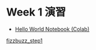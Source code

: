 # Week 1 演習

  - [Hello World Notebook (Colab)](https://colab.research.google.com/drive/1R2ksXW58Jm0dmLWhebU1r6gtRSWCsBnj?usp=sharing)

[fizzbuzz_step1](https://colab.research.google.com/drive/1nVnPuI5P8pvmUNTlgHco6pkqsIX6mZSP)
